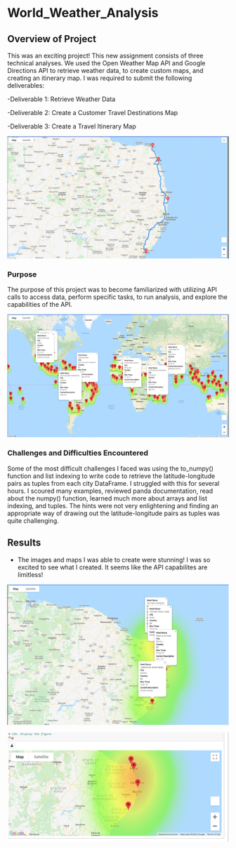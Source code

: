 # World_Weather_Analysis

## Overview of Project
This was an exciting project! This new assignment consists of three technical analyses. We used the Open Weather Map API and Google Directions API to retrieve weather data, to create custom maps, and creating an itinerary map. I was required to submit the following deliverables:

-Deliverable 1: Retrieve Weather Data

-Deliverable 2: Create a Customer Travel Destinations Map

-Deliverable 3: Create a Travel Itinerary Map

![WeatherrPy_travel_map](https://github.com/lllohr/World_Weather_Analysis/blob/main/Vacation_Itinerary/WeatherPy_travel_map.png)

### Purpose
The purpose of this project was to become familiarized with utilizing API calls to access data, perform specific tasks, to run analysis, and explore the capabilities of the API. 

![WeatherPy Vacation Map](https://github.com/lllohr/World_Weather_Analysis/blob/main/Vacation_Search/WeatherPy_vacation_map.png)

### Challenges and Difficulties Encountered
Some of the most difficult challenges I faced was using the to_numpy() function and list indexing to write code to retrieve the latitude-longitude pairs as tuples from each city DataFrame. I struggled with this for several hours. I scoured many examples, reviewed panda documentation, read about the numpy() function, learned much more about arrays and list indexing, and tuples. The hints were not very enlightening and finding an appropriate way of drawing out the latitude-longitude pairs as tuples was quite challenging. 

## Results

- The images and maps I was able to create were stunning! I was so excited to see what I created. It seems like the API capabilites are limitless! 

![WeatherPy Travel Map Marker](https://github.com/lllohr/World_Weather_Analysis/blob/main/Vacation_Itinerary/WeatherPy_travel_map_markers.png)

![WeatherPy Travel Map Marker 2](https://github.com/lllohr/World_Weather_Analysis/blob/main/Vacation_Itinerary/WeatherPy_travel_map_markers_2.png)
